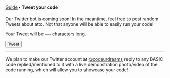 [Guide](/index.md) 🢒 **Tweet your code**

Our Twitter bot is coming soon! In the meantime, feel free to post random Tweets about atto. Not that anyone will be able to easily run your code!

<div class="tweetableCode"></div>

Your Tweet will be <strong class="tweetableCodeSize">---</strong> characters long.

<button onclick="startTweetIntent();">Tweet</button>

---

We plan to make our Twitter account at <a href="https://twitter.com/codeurdreams" target="_blank">@codeurdreams</a> reply to any BASIC code replied/mentioned to it with a live demonstration photo/video of the code running, which will allow you to showcase your code!